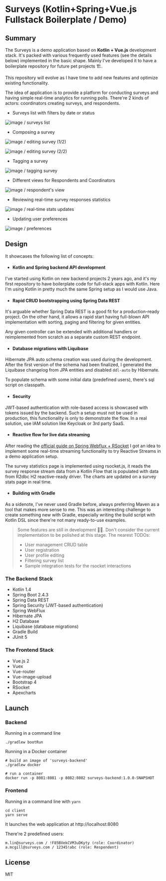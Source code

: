 # Surveys (Kotlin+Spring+Vue.js Fullstack Boilerplate / Demo) 

## Summary

The Surveys is a demo application based on **Kotlin + Vue.js** development stack. It's packed with various frequently used features (see the details below) implemented in the basic shape. Mainly I've developed it to have a boilerplate repository for future pet projects 🏗. 

This repository will evolve as I have time to add new features and optimize existing functionality.

The idea of application is to provide a platform for conducting surveys and having simple real-time analytics for running polls. There're 2 kinds of actors: coordinators creating surveys, and respondents.

- Surveys list with filters by date or status

![image / surveys list](readme/mainpage.png)

- Composing a survey

![image / editing survey (1/2) ](readme/editing-survey.png)

![image / editing survey (2/2) ](readme/editing-survey2.png)

- Tagging a survey

![image / tagging survey ](readme/tags.png)

- Different views for Respondents and Coordinators

![image / respondent's view ](readme/survey-resp-view.png)

- Reviewing real-time survey responses statistics

![image / real-time stats updates  ](readme/surveys.gif)

- Updating user preferences

![image / preferences ](readme/preferences.png)

## Design

It showcases the following list of concepts:

- #### Kotlin and Spring backend API development

I've started using Kotlin on new backend projects 2 years ago, and it's my first repository to have boilerplate code for full-stack apps with Kotlin. Here I'm using Kotlin in pretty much the same Spring setup as I would use Java.      

- #### Rapid CRUD bootstrapping using Spring Data REST

It's arguable whether Spring Data REST is a good fit for a production-ready project. On the other hand, it allows a rapid start having full-blown API implementation with sorting, paging and filtering for given entities.

Any given controller can be extended with additional handlers or reimplemented from scratch as a separate custom REST endpoint.  

- #### Database migrations with Liquibase

Hibernate JPA auto schema creation was used during the development. After the first version of the schema had been finalized, I generated the Liquibase changelog from JPA entities and disabled `ddl-auto` by Hibernate.

To populate schema with some initial data (predefined users), there's sql script on classpath.

- #### Security

JWT-based authentication with role-based access is showcased with tokens issued by the backend. Such a setup must not be used in production, this functionality is only to demonstrate the flow. In a real solution, use IAM solution like Keycloak or 3rd party SaaS.

- #### Reactive flow for live data streaming

After reading the [official guide on Spring Webflux + RSocket](https://spring.io/guides/tutorials/spring-webflux-kotlin-rsocket/) I got an idea to implement some real-time streaming functionality to try Reactive Streams in a demo application setup. 

The survey statistics page is implemented using rsocket.js, it reads the survey response stream data from a Kotlin Flow that is populated with data from R2dbc H2 reactive-ready driver. The charts are updated on a survey stats page in real time. 

- #### Building with Gradle

As a sidenote, I've never used Gradle before, always preferring Maven as a tool that makes more sense to me. This was an interesting challenge to create something new with Gradle, especially writing the build script with Kotlin DSL since there're not many ready-to-use examples.

> Some features are still in development 👷‍♂️. Don't consider the current implementation to be polished at this stage. The nearest TODOs:
> - User management CRUD table
> - User registration 
> - User profile editing
> - Filtering survey list
> - Sample integration tests for the rsocket interactions

### The Backend Stack

- Kotlin 1.4
- Spring Boot 2.4.3
- Spring Data REST
- Spring Security (JWT-based authentication)
- Spring WebFlux
- Hibernate JPA
- H2 Database
- Liquibase (database migrations)
- Gradle Build 
- JUnit 5

### The Frontend Stack

- Vue.js 2
- Vuex  
- Vue-router
- Vue-image-upload
- Bootstrap 4
- RSocket
- Apexcharts

## Launch

### Backend

Running in a command line
```shell
./gradlew bootRun
```

Running in a Docker container
```shell
# build an image of 'surveys-backend'
./gradlew docker

# run a container
docker run -p 8081:8081 -p 8082:8082 surveys-backend:1.0.0-SNAPSHOT
```

### Frontend 

Running in a command line with `yarn` 
```shell
cd client
yarn serve
```

It launches the web application at http://localhost:8080

There're 2 predefined users:
```
m.lin@surveys.com / !F85BVekCVM3uDKyty (role: Coordinator)
a.mcgill@surveys.com / 12345!abc (role: Respondent)
```

## License

MIT
